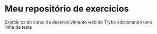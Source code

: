 # Meu repositório de exercícios
Exercicios do curso de desenvolvimento web da Trybe
adicionando uma linha de teste